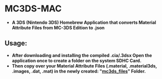 # MC3DS-MAC
- **A 3DS (Nintendo 3DS) Homebrew Application that converts Material Attribute Files from MC-3DS Edition to  .json**

## Usage:
- **After downloading and installing the compiled .cia/.3dsx Open the application once to create a folder on the system SDHC Card.**
- **Then copy over your Material Attribute Files (.material, .material3ds, .images, .dat, .mat) in the newly created: "[mc3ds_files]()" Folder.**
